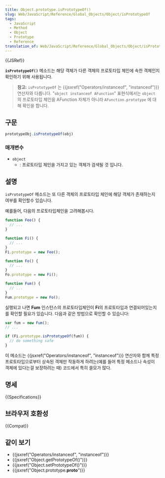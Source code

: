 ```yaml
---
title: Object.prototype.isPrototypeOf()
slug: Web/JavaScript/Reference/Global_Objects/Object/isPrototypeOf
tags:
  - JavaScript
  - Method
  - Object
  - Prototype
  - Reference
translation_of: Web/JavaScript/Reference/Global_Objects/Object/isPrototypeOf
---
```

{{JSRef}}

**`isPrototypeOf()`** 메소드는 해당 객체가 다른 객체의 프로토타입 체인에 속한 객체인지 확인하기 위해 사용됩니다.

> **참고:** `isPrototypeOf` 는 {{jsxref("Operators/instanceof", "instanceof")}} 연산자와 다릅니다. "`object instanceof AFunction`" 표현식에서는 `object` 의 프로토타입 체인을 AFunction 자체가 아니라 `AFunction.prototype` 에 대해 확인을 합니다.

## 구문

```js
prototypeObj.isPrototypeOf(obj)
```

### 매개변수

- `object`
  - : 프로토타입 체인을 가지고 있는 객체가 검색될 것 입니다.

## 설명

`isPrototypeOf` 메소드는 또 다른 객체의 프로토타입 체인에 해당 객체가 존재하는지 여부를 확인할수 있습니다.

예를들어, 다음의 프로토타입체인을 고려해봅시다.

```js
function Fee() {
  // ...
}

function Fi() {
  // ...
}
Fi.prototype = new Fee();

function Fo() {
  // ...
}
Fo.prototype = new Fi();

function Fum() {
  // ...
}
Fum.prototype = new Fo();
```

실행되고 나면 **Fum** 인스턴스의 프로토타입체인이 **Fi**의 프로토타입과 연결되어있는지를 확인할 필요가 있습니다. 다음과 같은 방법으로 확인할 수 있습니다:

```js
var fum = new Fum();
// ...

if (Fi.prototype.isPrototypeOf(fum)) {
  // do something safe
}
```

이 메소드는 {{jsxref("Operators/instanceof", "instanceof")}} 연산자와 함께 특정 프로토타입으로부터 상속된 객체만 작동하게 하려는(예를 들어 특정 메소드나 속성이 객체에 있다는걸 보장하려는 때) 코드에서 특히 쓸모가 많다.

## 명세

{{Specifications}}

## 브라우저 호환성

{{Compat}}

## 같이 보기

- {{jsxref("Operators/instanceof", "instanceof")}}
- {{jsxref("Object.getPrototypeOf()")}}
- {{jsxref("Object.setPrototypeOf()")}}
- {{jsxref("Object.prototype.__proto__")}}
